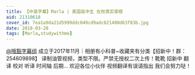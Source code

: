 ```yaml
---
title: 【中英字幕】Marla | 美国高中生 在校真实穿搭
aid: 21310618
cover_id: 7ea1a9da21d5999ddc049cd9adc621400d63f83b.jpg
date: 2018-03-28
tags: [Marla,studywithme]
---
```

[@哦豁字幕组](https://space.bilibili.com/249552965/#/)
成立于2017年11月｜相册有小科普~收藏夹有分类【招新中！群：254609898】 译制油管视频，类型不限。严禁无授权二次上传！靴靴
招新中 翻译 校对 听译 时间轴 后期…
欢迎各位小伙伴
视频翻译有误请指出 我们会努力哒！